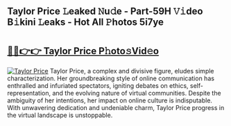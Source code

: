 ## Taylor Price 𝙻eaked 𝙽u𝚍e - Part-59H 𝚅𝚒deo B𝚒kini 𝙻eaks - Hot All 𝙿hotos 5i7ye

# <h2><a href="http://ld3j6v.urlbe.top/?page=Taylor+Price">🔗🔗👉👉 Taylor Price P𝚑oto𝚜Vid𝚎o</a></h2>

[![Taylor Price](https://i.imgur.com/eBuTRDB.gif)](http://ld3j6v.urlbe.top/?page=Taylor+Price)
Taylor Price, a complex and divisive figure, eludes simple characterization. Her groundbreaking style of online communication has enthralled and infuriated spectators, igniting debates on ethics, self-representation, and the evolving nature of virtual communities. Despite the ambiguity of her intentions, her impact on online culture is indisputable. With unwavering dedication and undeniable charm, Taylor Price progress in the virtual landscape is unstoppable.
